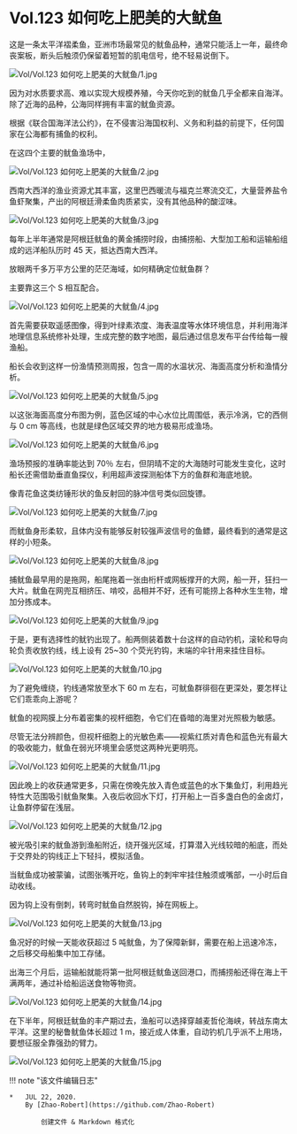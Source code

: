 # Vol.123 如何吃上肥美的大鱿鱼

这是一条太平洋褶柔鱼，亚洲市场最常见的鱿鱼品种，通常只能活上一年，最终命丧案板，断头后触须仍保留着短暂的肌电信号，绝不轻易说倒下。

![Vol/Vol.123 如何吃上肥美的大鱿鱼/1.jpg](https://cdn.jsdelivr.net/gh/qiaoshouzi/static/image/Vol/Vol.123%20如何吃上肥美的大鱿鱼/1.jpg)

因为对水质要求高、难以实现大规模养殖，今天你吃到的鱿鱼几乎全都来自海洋。除了近海的品种，公海同样拥有丰富的鱿鱼资源。

根据《联合国海洋法公约》，在不侵害沿海国权利、义务和利益的前提下，任何国家在公海都有捕鱼的权利。

在这四个主要的鱿鱼渔场中，

![Vol/Vol.123 如何吃上肥美的大鱿鱼/2.jpg](https://cdn.jsdelivr.net/gh/qiaoshouzi/static/image/Vol/Vol.123%20如何吃上肥美的大鱿鱼/2.jpg)

西南大西洋的渔业资源尤其丰富，这里巴西暖流与福克兰寒流交汇，大量营养盐令鱼虾聚集，产出的阿根廷滑柔鱼肉质紧实，没有其他品种的酸涩味。

![Vol/Vol.123 如何吃上肥美的大鱿鱼/3.jpg](https://cdn.jsdelivr.net/gh/qiaoshouzi/static/image/Vol/Vol.123%20如何吃上肥美的大鱿鱼/3.jpg)

每年上半年通常是阿根廷鱿鱼的黄金捕捞时段，由捕捞船、大型加工船和运输船组成的远洋船队历时 45 天，抵达西南大西洋。

放眼两千多万平方公里的茫茫海域，如何精确定位鱿鱼群？

主要靠这三个 S 相互配合。

![Vol/Vol.123 如何吃上肥美的大鱿鱼/4.jpg](https://cdn.jsdelivr.net/gh/qiaoshouzi/static/image/Vol/Vol.123%20如何吃上肥美的大鱿鱼/4.jpg)

首先需要获取遥感图像，得到叶绿素浓度、海表温度等水体环境信息，并利用海洋地理信息系统修补处理，生成完整的数字地图，最后通过信息发布平台传给每一艘渔船。

船长会收到这样一份渔情预测周报，包含一周的水温状况、海面高度分析和渔情分析。

![Vol/Vol.123 如何吃上肥美的大鱿鱼/5.jpg](https://cdn.jsdelivr.net/gh/qiaoshouzi/static/image/Vol/Vol.123%20如何吃上肥美的大鱿鱼/5.jpg)

以这张海面高度分布图为例，蓝色区域的中心水位比周围低，表示冷涡，它的西侧与 0 cm 等高线，也就是绿色区域交界的地方极易形成渔场。

![Vol/Vol.123 如何吃上肥美的大鱿鱼/6.jpg](https://cdn.jsdelivr.net/gh/qiaoshouzi/static/image/Vol/Vol.123%20如何吃上肥美的大鱿鱼/6.jpg)

渔场预报的准确率能达到 70％ 左右，但阴晴不定的大海随时可能发生变化，这时船长还需借助垂直鱼探仪，利用超声波探测船体下方的鱼群和海底地貌。

像青花鱼这类纺锤形状的鱼反射回的脉冲信号类似回旋镖。

![Vol/Vol.123 如何吃上肥美的大鱿鱼/7.jpg](https://cdn.jsdelivr.net/gh/qiaoshouzi/static/image/Vol/Vol.123%20如何吃上肥美的大鱿鱼/7.jpg)

而鱿鱼身形柔软，且体内没有能够反射较强声波信号的鱼鳔，最终看到的通常是这样的小短条。

![Vol/Vol.123 如何吃上肥美的大鱿鱼/8.jpg](https://cdn.jsdelivr.net/gh/qiaoshouzi/static/image/Vol/Vol.123%20如何吃上肥美的大鱿鱼/8.jpg)

捕鱿鱼最早用的是拖网，船尾拖着一张由桁杆或网板撑开的大网，船一开，狂扫一大片。鱿鱼在网兜互相挤压、啃咬，品相并不好，还有可能捞上各种水生生物，增加分拣成本。

![Vol/Vol.123 如何吃上肥美的大鱿鱼/9.jpg](https://cdn.jsdelivr.net/gh/qiaoshouzi/static/image/Vol/Vol.123%20如何吃上肥美的大鱿鱼/9.jpg)

于是，更有选择性的鱿钓出现了。船两侧装着数十台这样的自动钓机，滚轮和导向轮负责收放钓线，线上设有 25\~30 个荧光钓钩，末端的伞针用来挂住目标。

![Vol/Vol.123 如何吃上肥美的大鱿鱼/10.jpg](https://cdn.jsdelivr.net/gh/qiaoshouzi/static/image/Vol/Vol.123%20如何吃上肥美的大鱿鱼/10.jpg)

为了避免缠绕，钓线通常放至水下 60 m 左右，可鱿鱼群徘徊在更深处，要怎样让它们乖乖向上游呢？

鱿鱼的视网膜上分布着密集的视杆细胞，令它们在昏暗的海里对光照极为敏感。

尽管无法分辨颜色，但视杆细胞上的光敏色素——视紫红质对青色和蓝色光有最大的吸收能力，鱿鱼在弱光环境里会感觉这两种光更明亮。

![Vol/Vol.123 如何吃上肥美的大鱿鱼/11.jpg](https://cdn.jsdelivr.net/gh/qiaoshouzi/static/image/Vol/Vol.123%20如何吃上肥美的大鱿鱼/11.jpg)

因此晚上的收获通常更多，只需在傍晚先放入青色或蓝色的水下集鱼灯，利用趋光特性大范围吸引鱿鱼聚集。入夜后收回水下灯，打开船上一百多盏白色的金卤灯，让鱼群停留在浅层。

![Vol/Vol.123 如何吃上肥美的大鱿鱼/12.jpg](https://cdn.jsdelivr.net/gh/qiaoshouzi/static/image/Vol/Vol.123%20如何吃上肥美的大鱿鱼/12.jpg)

被光吸引来的鱿鱼游到渔船附近，绕开强光区域，打算潜入光线较暗的船底，而处于交界处的钩线正上下轻抖，模拟活鱼。

当鱿鱼成功被蒙骗，试图张嘴开吃，鱼钩上的刺牢牢挂住触须或嘴部，一小时后自动收线。

因为钩上没有倒刺，转弯时鱿鱼自然脱钩，掉在网板上。

![Vol/Vol.123 如何吃上肥美的大鱿鱼/13.jpg](https://cdn.jsdelivr.net/gh/qiaoshouzi/static/image/Vol/Vol.123%20如何吃上肥美的大鱿鱼/13.jpg)

鱼况好的时候一天能收获超过 5 吨鱿鱼，为了保障新鲜，需要在船上迅速冷冻，之后移交母船集中加工存储。

出海三个月后，运输船就能将第一批阿根廷鱿鱼送回港口，而捕捞船还得在海上干满两年，通过补给船运送食物等物资。

![Vol/Vol.123 如何吃上肥美的大鱿鱼/14.jpg](https://cdn.jsdelivr.net/gh/qiaoshouzi/static/image/Vol/Vol.123%20如何吃上肥美的大鱿鱼/14.jpg)

在下半年，阿根廷鱿鱼的丰产期过去，渔船可以选择穿越麦哲伦海峡，转战东南太平洋。这里的秘鲁鱿鱼体长超过 1 m，接近成人体重，自动钓机几乎派不上用场，要想征服全靠强劲的臂力。

![Vol/Vol.123 如何吃上肥美的大鱿鱼/15.jpg](https://cdn.jsdelivr.net/gh/qiaoshouzi/static/image/Vol/Vol.123%20如何吃上肥美的大鱿鱼/15.jpg)

!!! note "该文件编辑日志"

	* 	JUL 22, 2020.
		By [Zhao-Robert](https://github.com/Zhao-Robert)

			创建文件 & Markdown 格式化
